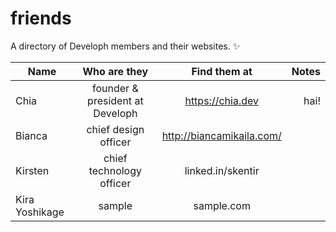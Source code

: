 # friends
A directory of Developh members and their websites. ✨


| Name          |  Who are they | Find them at | Notes  |
| ------------- |:-------------:|:------------:| ------:|
| Chia          | founder & president at Developh | https://chia.dev | hai! |
| Bianca          | chief design officer | http://biancamikaila.com/ |  |
| Kirsten          | chief technology officer | linked.in/skentir |  |
| Kira Yoshikage       | sample  | sample.com |  |